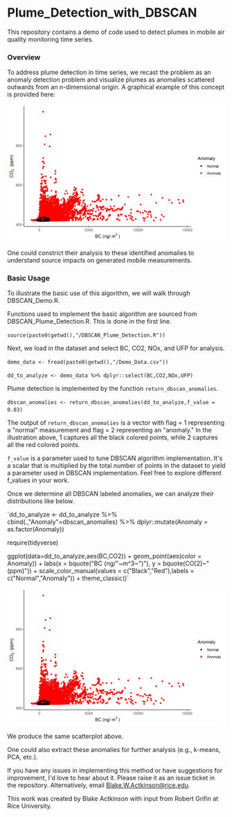 # Plume_Detection_with_DBSCAN

This repository contains a demo of code used to detect plumes in mobile air quality monitoring time series.

### Overview
To address plume detection in time series, we recast the problem as an anomaly detection problem and visualize plumes as anomalies scattered outwards from an n-dimensional origin. A graphical example of this concept is provided here:

![DBSCAN_Example](/Misc/DBSCAN_Illustration.png)

One could constrict their analysis to these identified anomalies to understand source impacts on generated mobile measurements.

### Basic Usage
To illustrate the basic use of this algorithm, we will walk through DBSCAN_Demo.R.

Functions used to implement the basic algorithm are sourced from DBSCAN_Plume_Detection.R. This is done in the first line.

`source(paste0(getwd(),"/DBSCAN_Plume_Detection.R"))`

Next, we load in the dataset and select BC, CO2, NOx, and UFP for analysis.

`demo_data <- fread(paste0(getwd(),"/Demo_Data.csv"))`

`dd_to_analyze <- demo_data %>%
  dplyr::select(BC,CO2,NOx,UFP)`

Plume detection is implemented by the function `return_dbscan_anomalies`.

`dbscan_anomalies <- return_dbscan_anomalies(dd_to_analyze,f_value = 0.03)`

The output of `return_dbscan_anomalies` is a vector with flag = 1 representing a "normal" measurement and flag = 2 representing an "anomaly." In the illustration above, 1 captures all the black colored points, while 2 captures all the red colored points.

`f_value` is a parameter used to tune DBSCAN algorithm implementation. It's a scalar that is multiplied by the total number of points in the dataset to yield a parameter used in DBSCAN implementation. Feel free to explore different f_values in your work.

Once we determine all DBSCAN labeled anomalies, we can analyze their distributions like below.

`dd_to_analyze <- dd_to_analyze %>%
  cbind(.,"Anomaly"=dbscan_anomalies) %>%
  dplyr::mutate(Anomaly = as.factor(Anomaly))

require(tidyverse)

ggplot(data=dd_to_analyze,aes(BC,CO2)) +
  geom_point(aes(color = Anomaly)) +
  labs(x = bquote("BC (ng/"~m^3~")"),
       y = bquote(CO[2]~" (ppm)")) +
  scale_color_manual(values = c("Black","Red"),labels = c("Normal","Anomaly")) + 
  theme_classic()`

![DBSCAN_Example](/Misc/DBSCAN_Illustration.png)

We produce the same scatterplot above.

One could also extract these anomalies for further analysis (e.g., k-means, PCA, etc.).

If you have any issues in implementing this method or have suggestions for improvement, I'd love to hear about it. Please raise it as an issue ticket in the repository. Alternatively, email Blake.W.Actkinson@rice.edu.

This work was created by Blake Actkinson with input from Robert Grifin at Rice University.



